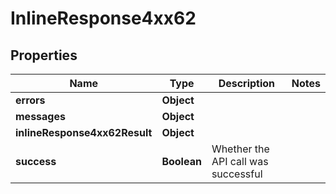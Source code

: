 # InlineResponse4xx62

## Properties
Name | Type | Description | Notes
------------ | ------------- | ------------- | -------------
**errors** | **Object** |  | 
**messages** | **Object** |  | 
**inlineResponse4xx62Result** | **Object** |  | 
**success** | **Boolean** | Whether the API call was successful | 
